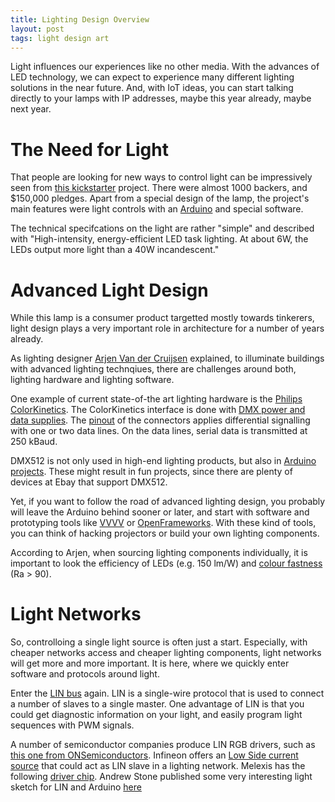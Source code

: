 ```yaml
---
title: Lighting Design Overview
layout: post
tags: light design art
---
```

Light influences our experiences like no other media. With the advances of LED technology, we can expect to experience many different lighting solutions in the near future. And, with IoT ideas, you can start talking directly to your lamps with IP addresses, maybe this year already, maybe next year.

# The Need for Light

That people are looking for new ways to control light can be impressively seen from [this kickstarter](https://www.kickstarter.com/projects/metamanda/clyde-an-expressive-lamp-for-creative-homes) project. There were almost 1000 backers, and $150,000 pledges. Apart from a special design of the lamp, the project's main features were light controls with an [Arduino](http://arduino.cc/) and special software.

The technical specifcations on the light are rather "simple" and described with "High-intensity, energy-efficient LED task lighting. At about 6W, the LEDs output more light than a 40W incandescent."

# Advanced Light Design

While this lamp is a consumer product targetted mostly towards tinkerers, light design plays a very important role in architecture for a number of years already.

As lighting designer [Arjen Van der Cruijsen](http://www.arjenvandercruijsen.com/) explained, to illuminate buildings with advanced lighting technqiues, there are challenges around both, lighting hardware and lighting software.

One example of current state-of-the art lighting hardware is the [Philips ColorKinetics](http://www.colorkinetics.de/showcase). The ColorKinetics interface is done with [DMX power and data supplies](http://www.colorkinetics.de/support/datasheets/PDS-60ca_24V_DMX_SpecSheet.pdf).  The [pinout](http://en.wikipedia.org/wiki/DMX512#Connectors) of the connectors applies differential signalling with one or two data lines. On the data lines, serial data is transmitted at 250 kBaud.

DMX512 is not only used in high-end lighting products, but also in [Arduino projects](http://playground.arduino.cc/Learning/DMX). These might result in fun projects, since there are plenty of devices at Ebay that support DMX512.

Yet, if you want to follow the road of advanced lighting design, you probably will leave the Arduino behind sooner or later, and start with software and prototyping tools like [VVVV](http://vvvv.org/) or [OpenFrameworks](http://openframeworks.cc/about/). With these kind of tools, you can think of hacking projectors or build your own lighting components.

According to Arjen, when sourcing lighting components individually, it is important to look the efficiency of LEDs (e.g. 150 lm/W) and [colour fastness](http://en.wikipedia.org/wiki/Colour_fastness) (Ra > 90).

# Light Networks

So, controlloing a single light source is often just a start. Especially, with cheaper networks access and cheaper lighting components, light networks will get more and more important. It is here, where we quickly enter software and protocols around light.

Enter the [LIN bus](http://blog.farsinotare.com/2014/04/15/2-the-lin-bus/) again. LIN is a single-wire protocol that is used to connect a number of slaves to a single master. One advantage of LIN is that you could get diagnostic information on your light, and easily program light sequences with PWM signals.

A number of semiconductor companies produce LIN RGB drivers, such as [this one from ONSemiconductors](http://www.onsemi.com/pub_link/Collateral/NCV7430-D.PDF). Infineon offers an [Low Side current source](http://www.infineon.com/dgdl/TLD7305EK-Data-Sheet-10-Infineon.pdf) that could act as LIN slave in a lighting network. Melexis has the following [driver chip](http://www.melexis.com/IO-Control-ICs/IO-Control-ICs/LIN-RGB-slave-for-ambient-light-applicationsLIN-slave-for-IO-extension-796.aspx). Andrew Stone published some very interesting light sketch for LIN and Arduino [here](https://github.com/gandrewstone/LIN)

